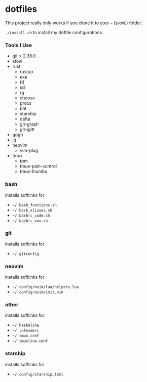 # dotfiles

This project really only works if you clone it to your `~` (`$HOME`) folder.

`./install.sh` to install my dotfile configurations.

### Tools I Use

* git > 2.38.0
* stow
* rust
  * rustup
  * exa
  * fd
  * sd
  * rg
  * choose
  * procs
  * bat
  * starship
  * delta
  * git-graph
  * git-igitt
* gogh
* jq
* neovim
  * vim-plug
* tmux
  * tpm
  * tmux-pain-control
  * tmux-thumbs

### bash

installs softlinks for

* `~/.bash_functions.sh`
* `~/.bash_aliases.sh`
* `~/.bashrc_code.sh`
* `~/.bashrc_env.sh`

### git

installs softlinks for

* `~/.gitconfig`

### neovim

installs softlinks for

* `~/.config/nvim/lua/helpers.lua`
* `~/.config/nvim/init.vim`

### other

installs softlinks for

* `~/.haskeline`
* `~/.latexmkrc`
* `~/.tmux.conf`
* `~/.tmuxline.conf`

### starship

installs softlinks for

* `~/.config/starship.toml`
